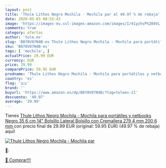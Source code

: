 ```yaml
---
layout: post
title: 'Thule Lithos Negro Mochila - Mochila par al 49.97 % de rebaja'
date: 2020-05-03 00:53:43
image: 'https://images-eu.ssl-images-amazon.com/images/I/41yzhsP%2B4VL._SL400_.jpg'
comments: true
category: ofertas
author: 'tole.es'
slug: 'B078V87N4B-es Thule Lithos Negro Mochila - Mochila para portátiles y...'
sku: 'B078V87N4B-es'
tags: [ 'mochila', ]
actualPrice: 29.99 EUR
currency: EUR
price: 29.99
comparePrice: 59.95 EUR
prodname: 'Thule Lithos Negro Mochila - Mochila para portátiles y netbooks  Negro  35 6 cm  14"   Bolsillo Lateral  Bolsillo con Cremallera  279 4 mm  200 6 mm '
country: 'es'
flag: '🇪🇸'
brand: ''
buyurl: 'https://www.amazon.es/dp/B078V87N4B/?tag=tolees-21'
descuento: '49.97'
average: '29.99'
---
```


Tienes [Thule Lithos Negro Mochila - Mochila para portátiles y netbooks  Negro  35 6 cm  14"   Bolsillo Lateral  Bolsillo con Cremallera  279 4 mm  200 6 mm ](https://www.amazon.es/dp/B078V87N4B/?tag=tolees-21) con precio final de  29.99 EUR (original: 59.95 EUR) (49.97 %  de rebaja) aqui!

[![Thule Lithos Negro Mochila - Mochila par](https://images-eu.ssl-images-amazon.com/images/I/41yzhsP%2B4VL._SL400_.jpg)](https://www.amazon.es/dp/B078V87N4B/?tag=tolees-21)

🔎:


[🛒 Comprar!!!](https://www.amazon.es/dp/B078V87N4B/?tag=tolees-21)
